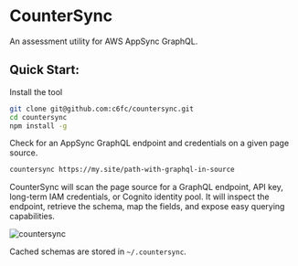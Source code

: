 # CounterSync

An assessment utility for AWS AppSync GraphQL.

## Quick Start:
Install the tool

```sh
git clone git@github.com:c6fc/countersync.git
cd countersync
npm install -g
```

Check for an AppSync GraphQL endpoint and credentials on a given page source.

```sh
countersync https://my.site/path-with-graphql-in-source
```

CounterSync will scan the page source for a GraphQL endpoint, API key, long-term IAM credentials, or Cognito identity pool. It will inspect the endpoint, retrieve the schema, map the fields, and expose easy querying capabilities.

![countersync](https://user-images.githubusercontent.com/143415/167274969-12ff11dc-1766-449a-aef7-09464824f326.svg)

Cached schemas are stored in `~/.countersync`.